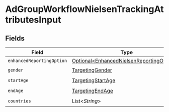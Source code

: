 # AdGroupWorkflowNielsenTrackingAttributesInput


## Fields

| Field                                                                                                    | Type                                                                                                     | Required                                                                                                 | Description                                                                                              |
| -------------------------------------------------------------------------------------------------------- | -------------------------------------------------------------------------------------------------------- | -------------------------------------------------------------------------------------------------------- | -------------------------------------------------------------------------------------------------------- |
| `enhancedReportingOption`                                                                                | [Optional\<EnhancedNielsenReportingOptions>](../../models/components/EnhancedNielsenReportingOptions.md) | :heavy_minus_sign:                                                                                       | N/A                                                                                                      |
| `gender`                                                                                                 | [TargetingGender](../../models/components/TargetingGender.md)                                            | :heavy_check_mark:                                                                                       | N/A                                                                                                      |
| `startAge`                                                                                               | [TargetingStartAge](../../models/components/TargetingStartAge.md)                                        | :heavy_check_mark:                                                                                       | N/A                                                                                                      |
| `endAge`                                                                                                 | [TargetingEndAge](../../models/components/TargetingEndAge.md)                                            | :heavy_check_mark:                                                                                       | N/A                                                                                                      |
| `countries`                                                                                              | List\<*String*>                                                                                          | :heavy_check_mark:                                                                                       | N/A                                                                                                      |
